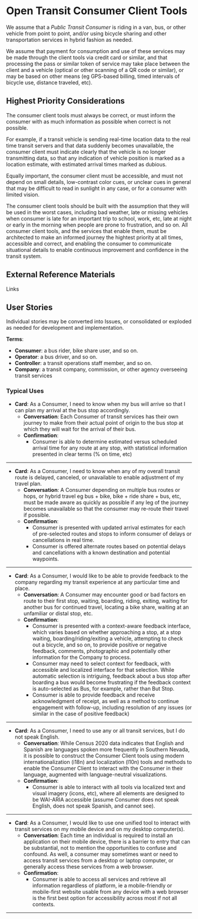 <!--
 Copyright (C) 2022 Code for Vegas Foundation
 
 This file is part of ov-open-transit.
 
 ov-open-transit is free software: you can redistribute it and/or modify
 it under the terms of the GNU General Public License as published by
 the Free Software Foundation, either version 3 of the License, or
 (at your option) any later version.
 
 ov-open-transit is distributed in the hope that it will be useful,
 but WITHOUT ANY WARRANTY; without even the implied warranty of
 MERCHANTABILITY or FITNESS FOR A PARTICULAR PURPOSE.  See the
 GNU General Public License for more details.
 
 You should have received a copy of the GNU General Public License
 along with ov-open-transit.  If not, see <http://www.gnu.org/licenses/>.
-->

# Open Transit Consumer Client Tools

We assume that a *Public Transit Consumer* is riding in a van, bus, or other vehicle from point to point, and/or using bicycle sharing and other transportation services in hybrid fashion as needed.

We assume that payment for consumption and use of these services may be made through the client tools via credit card or similar, and that processing the pass or similar token of service may take place between the client and a vehicle (optical or other scanning of a QR code or similar), or may be based on other means (eg GPS-based billing, timed intervals of bicycle use, distance traveled, etc).

## Highest Priority Considerations

The consumer client tools must always be correct, or must inform the consumer with as much information as possible when correct is not possible.

For example, if a transit vehicle is sending real-time location data to the real time transit servers and that data suddenly becomes unavailable, the consumer client must indicate clearly that the vehicle is no longer transmitting data, so that any indication of vehicle position is marked as a location estimate, with estimated arrival times marked as dubious.

Equally important, the consumer client must be accessible, and must not depend on small details, low-contrast color cues, or unclear cues in general that may be difficult to read in sunlight in any case, or for a consumer with limited vision.

The consumer client tools should be built with the assumption that they will be used in the worst cases, including bad weather, late or missing vehicles when consumer is late for an important trip to school, work, etc, late at night or early in the morning when people are prone to frustration, and so on. All consumer client tools, and the services that enable them, must be architected to make an informed journey the hightest priority at all times, accessible and correct, and enabling the consumer to communicate situational details to enable continuous improvement and confidence in the transit system.

## External Reference Materials

Links

## User Stories

Individual stories may be converted into Issues, or consolidated or exploded as needed for development and implementation.

**Terms**:

- **Consumer**: a bus rider, bike share user, and so on.
- **Operator**: a bus driver, and so on.
- **Controller**: a transit operations staff member, and so on.
- **Company**: a transit company, commission, or other agency overseeing transit services

### Typical Uses

- **Card**: As a Consumer, I need to know when my bus will arrive so that I can plan my arrival at the bus stop accordingly.
  - **Conversation**: Each Consumer of transit services has their own journey to make from their actual point of origin to the bus stop at which they will wait for the arrival of their bus.
  - **Confirmation**:
    - Consumer is able to determine estimated versus scheduled arrival time for any route at any stop, with statistical information presented in clear terms (% on time, etc)

---

- **Card**: As a Consumer, I need to know when any of my overall transit route is delayed, canceled, or unavailable to enable adjustment of my travel plan.
  - **Conversation**: A Consumer depending on multiple bus routes or hops, or hybrid travel eg bus + bike, bike + ride share + bus, etc, must be made aware as quickly as possible if any leg of the journey becomes unavailable so that the consumer may re-route their travel if possible.
  - **Confirmation**:
    - Consumer is presented with updated arrival estimates for each of pre-selected routes and stops to inform consumer of delays or cancellations in real time.
    - Consumer is offered alternate routes based on potential delays and cancellations with a known destination and potential waypoints.
  
---

- **Card**: As a Consumer, I would like to be able to provide feedback to the company regarding my transit experience at any particular time and place.
  - **Conversation**: A Consumer may encounter good or bad factors en route to their first stop, waiting, boarding, riding, exiting, waiting for another bus for continued travel, locating a bike share, waiting at an unfamiliar or distal stop, etc.
  - **Confirmation**:
    - Consumer is presented with a context-aware feedback interface, which varies based on whether approaching a stop, at a stop waiting, boarding/riding/exiting a vehicle, attempting to check out a bicycle, and so on, to provide positive or negative feedback, comments, photographic and potentially other information for the Company to process.
    - Consumer may need to select context for feedback, with accessible and localized interface for that selection. While automatic selection is intriguing, feedback about a bus stop after boarding a bus would become frustrating if the feedback context is auto-selected as Bus, for example, rather than But Stop.
    - Consumer is able to provide feedback and receive acknowledgment of receipt, as well as a method to continue engagement with follow-up, including resolution of any issues (or similar in the case of positive feedback)

---

- **Card**: As a Consumer, I need to use any or all transit services, but I do not speak English.
  - **Conversation**: While Census 2020 data indicates that English and Spanish are languages spoken more frequently in Southern Nevada, it is possible to construct the Consumer Client tools using modern internationalization (i18n) and localization (l10n) tools and methods to enable the Consumer Client to interact with the Consumer in their language, augmented with language-neutral visualizations.
  - **Confirmation**:
    - Consumer is able to interact with all tools via localized text and visual imagery (icons, etc), where all elements are designed to be WAI-ARIA accessible (assume Consumer does not speak English, does not speak Spanish, and cannot see).

---

- **Card**: As a Consumer, I would like to use one unified tool to interact with transit services on my mobile device and on my desktop computer(s).
  - **Conversation**: Each time an individual is required to install an application on their mobile device, there is a barrier to entry that can be substantial, not to mention the opportunities to confuse and confound. As well, a consumer may sometimes want or need to access transit services from a desktop or laptop computer, or generally access these services from a web browser.
  - **Confirmation**:
    - Consumer is able to access all services and retrieve all information regardless of platform, ie a mobile-friendly or mobile-first website usable from any device with a web browser is the first best option for accessibility across most if not all contexts.

---
